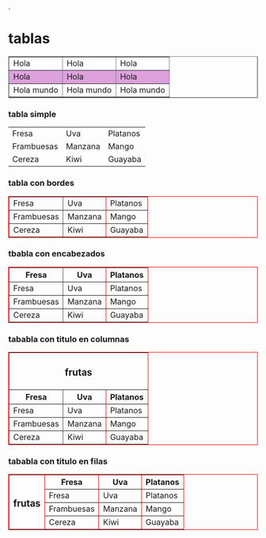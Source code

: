 .
<h1> tablas</h1>
<table border=1>
<tr>
<td>Hola</td>
<td>Hola</td>
<td>Hola</td>
</tr>
<tr bgcolor=plum>

<td>Hola</td>
<td>Hola</td>
<td>Hola</td>
</tr>
<tr>
<td>Hola mundo</td>
<td>Hola mundo</td>
<td>Hola mundo</td>
</tr>

</table>

<h3> tabla simple</h3>

<table>
<tr>
<td>Fresa</td>
<td>Uva</td>
<td>Platanos</td>
</tr>
<tr>
<td>Frambuesas</td>
<td>Manzana</td>
<td>Mango</td>
</tr>
<tr>
<td>Cereza</td>
<td>Kiwi</td>
<td>Guayaba</td>
</tr>
</table>

<h3> tabla con bordes </h3>

<table border=1 bordercolor="red">
<tr>
<td>Fresa</td>
<td>Uva</td>
<td>Platanos</td>
</tr>
<tr>
<td>Frambuesas</td>
<td>Manzana</td>
<td>Mango</td>
</tr>
<tr>
<td>Cereza</td>
<td>Kiwi</td>
<td>Guayaba</td>
</tr>
</table>

<h3> tbabla con encabezados </h3>
<table border=1 bordercolor="red">
<tr>
<th>Fresa</th>
<th>Uva</th>
<th>Platanos</th>
</tr>
<tr>
<td>Fresa</td>
<td>Uva</td>
<td>Platanos</td>
</tr>
<tr>
<td>Frambuesas</td>
<td>Manzana</td>
<td>Mango</td>
</tr>
<tr>
<td>Cereza</td>
<td>Kiwi</td>
<td>Guayaba</td>
</tr>
</table>

<h3> tababla con titulo en columnas</h3>
<table border=1 bordercolor="red">
<tr>
<td colspan=3> <center> <h3> frutas </center> </h3></td>
</tr>
<tr>
<th>Fresa</th>
<th>Uva</th>
<th>Platanos</th>
</tr>
<tr>
<td>Fresa</td>
<td>Uva</td>
<td>Platanos</td>
</tr>
<tr>
<td>Frambuesas</td>
<td>Manzana</td>
<td>Mango</td>
</tr>
<tr>
<td>Cereza</td>
<td>Kiwi</td>
<td>Guayaba</td>
</tr>
</table>

<h3> tababla con titulo en filas</h3>
<table border=1 bordercolor="red">
<tr>
<td rowspan=4> <h3> frutas </h3></td>
<th>Fresa</th>
<th>Uva</th>
<th>Platanos</th>
</tr>
<tr>
<td>Fresa</td>
<td>Uva</td>
<td>Platanos</td>
</tr>
<tr>
<td>Frambuesas</td>
<td>Manzana</td>
<td>Mango</td>
</tr>
<tr>
<td>Cereza</td>
<td>Kiwi</td>
<td>Guayaba</td>
</tr>
</table>
<br><br><br><br><br><br><br><br><br>



</body>
</html>
